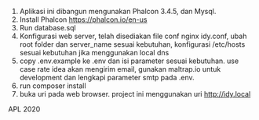 1. Aplikasi ini dibangun mengunakan Phalcon 3.4.5, dan Mysql.
2. Install Phalcon https://phalcon.io/en-us
3. Run database.sql
4. Konfigurasi web server, telah disediakan file conf nginx idy.conf, ubah root folder dan server_name sesuai kebutuhan, konfigurasi /etc/hosts sesuai kebutuhan jika menggunakan local dns
4. copy .env.example ke .env dan isi parameter sesuai kebutuhan. use case rate idea akan mengirim email, gunakan maltrap.io untuk development dan lengkapi parameter smtp pada .env.
5. run composer install
6. buka uri pada web browser. project ini menggunakan uri http://idy.local

APL 2020
